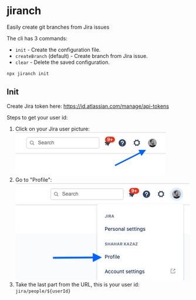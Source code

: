 # jiranch
Easily create git branches from Jira issues

The cli has 3 commands: 
- `init` - Create the configuration file.
- `createBranch` (default) - Create branch from Jira issue.
- `clear` - Delete the saved configuration.

```bash
npx jiranch init
```

## Init

Create Jira token here: https://id.atlassian.com/manage/api-tokens

Steps to get your user id: 

1. Click on your Jira user picture:
   ![Profile picture](./step-1.png)
2. Go to "Profile":
   ![Profile picture](./step-2.png)
3. Take the last part from the URL, this is your user id: `jira/people/${userId}`

